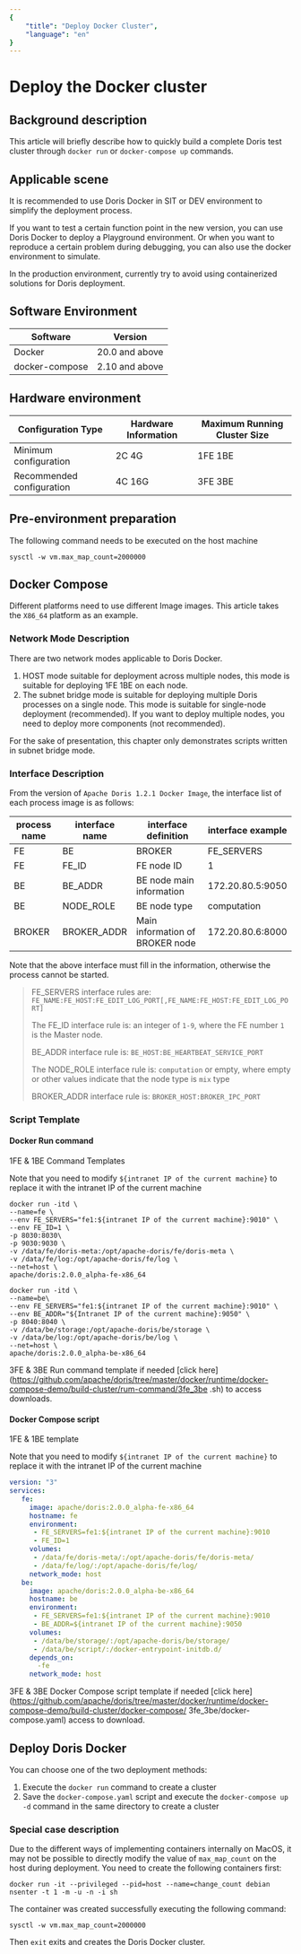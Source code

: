 ```yaml
---
{
    "title": "Deploy Docker Cluster",
    "language": "en"
}
---
```


<!-- 
Licensed to the Apache Software Foundation (ASF) under one
or more contributor license agreements.  See the NOTICE file
distributed with this work for additional information
regarding copyright ownership.  The ASF licenses this file
to you under the Apache License, Version 2.0 (the
"License"); you may not use this file except in compliance
with the License.  You may obtain a copy of the License at

  http://www.apache.org/licenses/LICENSE-2.0

Unless required by applicable law or agreed to in writing,
software distributed under the License is distributed on an
"AS IS" BASIS, WITHOUT WARRANTIES OR CONDITIONS OF ANY
KIND, either express or implied.  See the License for the
specific language governing permissions and limitations
under the License.
-->
# Deploy the Docker cluster

## Background description

This article will briefly describe how to quickly build a complete Doris test cluster through `docker run` or `docker-compose up` commands.

## Applicable scene

It is recommended to use Doris Docker in SIT or DEV environment to simplify the deployment process.

If you want to test a certain function point in the new version, you can use Doris Docker to deploy a Playground environment. Or when you want to reproduce a certain problem during debugging, you can also use the docker environment to simulate.

In the production environment, currently try to avoid using containerized solutions for Doris deployment.

## Software Environment

| Software | Version |
| -------------- | ----------- |
| Docker | 20.0 and above |
| docker-compose | 2.10 and above |

## Hardware environment

| Configuration Type | Hardware Information | Maximum Running Cluster Size |
| -------- | -------- | ---------------- |
| Minimum configuration | 2C 4G | 1FE 1BE |
| Recommended configuration | 4C 16G | 3FE 3BE |

## Pre-environment preparation

The following command needs to be executed on the host machine

```shell
sysctl -w vm.max_map_count=2000000
```

## Docker Compose

Different platforms need to use different Image images. This article takes the `X86_64` platform as an example.

### Network Mode Description

There are two network modes applicable to Doris Docker.

1. HOST mode suitable for deployment across multiple nodes, this mode is suitable for deploying 1FE 1BE on each node.
2. The subnet bridge mode is suitable for deploying multiple Doris processes on a single node. This mode is suitable for single-node deployment (recommended). If you want to deploy multiple nodes, you need to deploy more components (not recommended).

For the sake of presentation, this chapter only demonstrates scripts written in subnet bridge mode.

### Interface Description

From the version of `Apache Doris 1.2.1 Docker Image`, the interface list of each process image is as follows:

| process name | interface name | interface definition | interface example |
|--------------|----------------|---------------|------------------|
| FE           | BE             | BROKER | FE_SERVERS | FE node main information | fe1:172.20.80.2:9010,fe2:172.20.80.3:9010,fe3:172.20.80.4:9010 |
| FE           | FE_ID          | FE node ID | 1 |
| BE           | BE_ADDR        | BE node main information | 172.20.80.5:9050 |
| BE           | NODE_ROLE      | BE node type | computation |
| BROKER       | BROKER_ADDR    | Main information of BROKER node | 172.20.80.6:8000 |

Note that the above interface must fill in the information, otherwise the process cannot be started.

> FE_SERVERS interface rules are: `FE_NAME:FE_HOST:FE_EDIT_LOG_PORT[,FE_NAME:FE_HOST:FE_EDIT_LOG_PORT]`
>
> The FE_ID interface rule is: an integer of `1-9`, where the FE number `1` is the Master node.
>
> BE_ADDR interface rule is: `BE_HOST:BE_HEARTBEAT_SERVICE_PORT`
>
> The NODE_ROLE interface rule is: `computation` or empty, where empty or other values indicate that the node type is `mix` type
>
> BROKER_ADDR interface rule is: `BROKER_HOST:BROKER_IPC_PORT`

### Script Template

#### Docker Run command

1FE & 1BE Command Templates

Note that you need to modify `${intranet IP of the current machine}` to replace it with the intranet IP of the current machine

```shell
docker run -itd \
--name=fe \
--env FE_SERVERS="fe1:${intranet IP of the current machine}:9010" \
--env FE_ID=1 \
-p 8030:8030\
-p 9030:9030 \
-v /data/fe/doris-meta:/opt/apache-doris/fe/doris-meta \
-v /data/fe/log:/opt/apache-doris/fe/log \
--net=host \
apache/doris:2.0.0_alpha-fe-x86_64

docker run -itd \
--name=be\
--env FE_SERVERS="fe1:${intranet IP of the current machine}:9010" \
--env BE_ADDR="${Intranet IP of the current machine}:9050" \
-p 8040:8040 \
-v /data/be/storage:/opt/apache-doris/be/storage \
-v /data/be/log:/opt/apache-doris/be/log \
--net=host \
apache/doris:2.0.0_alpha-be-x86_64
```

3FE & 3BE Run command template if needed [click here](https://github.com/apache/doris/tree/master/docker/runtime/docker-compose-demo/build-cluster/rum-command/3fe_3be .sh) to access downloads.

#### Docker Compose script

1FE & 1BE template

Note that you need to modify `${intranet IP of the current machine}` to replace it with the intranet IP of the current machine

```yaml
version: "3"
services:
   fe:
     image: apache/doris:2.0.0_alpha-fe-x86_64
     hostname: fe
     environment:
      - FE_SERVERS=fe1:${intranet IP of the current machine}:9010
      - FE_ID=1
     volumes:
      - /data/fe/doris-meta/:/opt/apache-doris/fe/doris-meta/
      - /data/fe/log/:/opt/apache-doris/fe/log/
     network_mode: host
   be:
     image: apache/doris:2.0.0_alpha-be-x86_64
     hostname: be
     environment:
      - FE_SERVERS=fe1:${intranet IP of the current machine}:9010
      - BE_ADDR=${intranet IP of the current machine}:9050
     volumes:
      - /data/be/storage/:/opt/apache-doris/be/storage/
      - /data/be/script/:/docker-entrypoint-initdb.d/
     depends_on:
       -fe
     network_mode: host
```

3FE & 3BE Docker Compose script template if needed [click here](https://github.com/apache/doris/tree/master/docker/runtime/docker-compose-demo/build-cluster/docker-compose/ 3fe_3be/docker-compose.yaml) access to download.

## Deploy Doris Docker

You can choose one of the two deployment methods:

1. Execute the `docker run` command to create a cluster
2. Save the `docker-compose.yaml` script and execute the `docker-compose up -d` command in the same directory to create a cluster

### Special case description

Due to the different ways of implementing containers internally on MacOS, it may not be possible to directly modify the value of `max_map_count` on the host during deployment. You need to create the following containers first:

```shel
docker run -it --privileged --pid=host --name=change_count debian nsenter -t 1 -m -u -n -i sh
```

The container was created successfully executing the following command:

```shell
sysctl -w vm.max_map_count=2000000
```

Then `exit` exits and creates the Doris Docker cluster.
